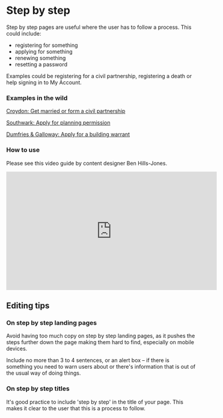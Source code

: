 # Step by step

Step by step pages are useful where the user has to follow a process. This could include:

* registering for something
* applying for something
* renewing something
* resetting a password

Examples could be registering for a civil partnership, registering a death or help signing in to My Account.

### Examples in the wild

[Croydon: Get married or form a civil partnership](https://www.croydon.gov.uk/births-deaths-marriages-and-citizenship/marriage-and-civil-partnerships/get-married-or-form-civil-partnership-step-step)

[Southwark: Apply for planning permission](https://www.southwark.gov.uk/planning-environment-and-building-control/planning/step-by-step/apply-planning-permission)

[Dumfries & Galloway: Apply for a building warrant](https://www.dumfriesandgalloway.gov.uk/planning-building/building-regulations/step-by-step/apply-building-warrant-step-step)

### How to use

Please see this video guide by content designer Ben Hills-Jones.

<iframe width="560" height="315" src="https://www.youtube.com/embed/IhmC2BjHdps" title="YouTube video player" frameborder="0" allow="accelerometer; autoplay; clipboard-write; encrypted-media; gyroscope; picture-in-picture" allowfullscreen></iframe>

## Editing tips

### On step by step landing pages

Avoid having too much copy on step by step landing pages, as it pushes the steps further down the page making them hard to find, especially on mobile devices.

Include no more than 3 to 4 sentences, or an alert box – if there is something you need to warn users about or there's information that is out of the usual way of doing things.

### On step by step titles

It's good practice to include 'step by step' in the title of your page. This makes it clear to the user that this is a process to follow.
